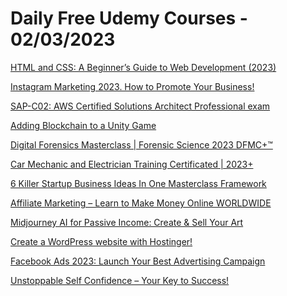 # Daily Free Udemy Courses - 02/03/2023

[HTML and CSS: A Beginner’s Guide to Web Development (2023)](https://www.udemy.com/course/html-and-css-web-development/?couponCode=0CD8EAFB03FA45A3628D)
[Instagram Marketing 2023. How to Promote Your Business!](https://www.udemy.com/course/instagram-marketing-practical-course/?couponCode=INSTAGRAM0103)
[SAP-C02: AWS Certified Solutions Architect Professional exam](https://www.udemy.com/course/sap-c02-aws-certified-solutions-architect-professional-exam/?couponCode=6C9516D5209D85B84588)
[Adding Blockchain to a Unity Game](https://www.udemy.com/course/adding-blockchain-to-a-unity-game/?couponCode=FREE_BLOCKCHAIN13)
[Digital Forensics Masterclass | Forensic Science 2023 DFMC+™](https://www.udemy.com/course/digital-forensics-course/?couponCode=DGT_FORENSICS_OCSALY)
[Car Mechanic and Electrician Training Certificated | 2023+](https://www.udemy.com/course/car-repair-auto-mechanic-training/?couponCode=CAR_MECHANIC_OCSALY)
[6 Killer Startup Business Ideas In One Masterclass Framework](https://www.udemy.com/course/starting-6-businesses-in-2021/?couponCode=5999EDF0AF186004E60F)
[Affiliate Marketing – Learn to Make Money Online WORLDWIDE](https://www.udemy.com/course/affiliate-marketing-make-money-online/?couponCode=368DF4EFD9BAB85F2A51)
[Midjourney AI for Passive Income: Create & Sell Your Art](https://www.udemy.com/course/midjourney-ai-for-passive-income-create-sell-your-art-course/?couponCode=1A33D1DB172425810CD7)
[Create a WordPress website with Hostinger!](https://www.udemy.com/course/wordpress-and-hosting-for-beginners/?couponCode=WORDPRESS0103)
[Facebook Ads 2023: Launch Your Best Advertising Campaign](https://www.udemy.com/course/facebook-ads-launch-pro-advertising-campaigns/?couponCode=FBFREE0103)
[Unstoppable Self Confidence – Your Key to Success!](https://www.udemy.com/course/unstoppable-self-confidence-success/?couponCode=USCYKTSEXPMAR062023)
